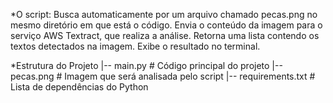 *O script:
Busca automaticamente por um arquivo chamado pecas.png no mesmo diretório em que está o código.
Envia o conteúdo da imagem para o serviço AWS Textract, que realiza a análise.
Retorna uma lista contendo os textos detectados na imagem.
Exibe o resultado no terminal.

*Estrutura do Projeto
|-- main.py          # Código principal do projeto
|-- pecas.png        # Imagem que será analisada pelo script
|-- requirements.txt # Lista de dependências do Python
